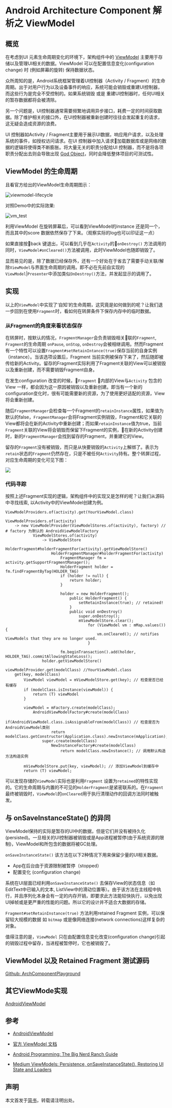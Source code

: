 # Android Architecture Component 解析之 ViewModel

## 概览

在考虑到UI 元素生命周期变化的环境下，架构组件中的 [ViewModel](https://developer.android.google.cn/reference/android/arch/lifecycle/ViewModel.html) 主要用于存储以及管理UI相关的数据。ViewModel 可以在配置信息变化(configuration change) 时 (例如屏幕的旋转) 保持数据状态。

众所周知的是，Android系统框架管理着UI控制器（Activity / Fragment）的生命周期。出于对用户行为以及设备事件的响应，系统可能会销毁或重建UI控制器，而这些行为是完全不受控制的。如果系统销毁 或是 重建UI控制器时，任何UI相关的暂存数据都将会被清除。

另一个问题是，UI控制器通常需要频繁地调用异步接口，耗费一定的时间获取数据。除了维护相关的接口外，在UI控制器被重新创建时往往会发起重复的请求，这无疑会造成资源的浪费。

UI 控制器如Activity / Fragment主要用于展示UI数据，响应用户请求，以及处理系统的事件，如授权访问请求。在UI 控制器中加入请求加载数据库或是网络的数据的逻辑将使得类不断膨胀。将大量无关的职责分配给UI 控制器，而不是将各项职责分配出去则会导致出现 [God Object](https://en.wikipedia.org/wiki/God_object)，同时会降低整体项目的可测试性。

## ViewModel 的生命周期

且看官方给出的ViewModel生命周期图示：

![viewmodel-lifecycle](http://upload-images.jianshu.io/upload_images/5227029-ef742e8367219513.png?imageMogr2/auto-orient/strip%7CimageView2/2/w/1240)

对照Demo中的实际效果:

![vm_test](http://upload-images.jianshu.io/upload_images/5227029-14b9b04b51bbf782.gif?imageMogr2/auto-orient/strip%7CimageView2/2/w/1240)


利用ViewModel 在旋转屏幕后，可以看到ViewModel的instance 还是同一个，而且其中的score 数据依然保存了下来。（观察实际的log也可以印证这一点）

如果直接按back 键退出，可以看到几乎在`Activity`的`onDestroy()` 方法调用的同时，`ViewModel#onCleared()`方法被调用，此时ViewModel也随即销毁了。

显而易见的是，除了数据已经保存外，还有一个好处在于省去了需要手动关联/解除`ViewModel`与界面生命周期的调用。即不必在先前自实现的`ViewModel`|`Presenter`中添加类似`OnDestroy()`方法，并发起显示的调用了。

## 实现

以上的`ViewModel`中实现了‘自知’的生命周期，这究竟是如何做到的呢？让我们退一步回到在使用`Fragment`时，看如何在转屏条件下保存内存中的临时数据。

### 从Fragment的角度来看状态保存

在转屏时，按默认的情况，`FragmentManager`会负责销毁相关联的`Fragment`, `Fragment`的生命周期 `onPause`, `onStop`, `onDestroy`会被相继调用。然而Fragment有一个特性可以设置`Fragment#setRetainIntance(true)`保存当前的自身实例（instance）。当该选项设置后，Fragment 当前实例被保存下来了，然后随即被传给新的Activity。留存的Fragment实际利用了Fragment关联的View可以被销毁以及重新创建，而不需要销毁Fragment自身。

在发生configuration 改变的时候，`Fragment` 内部的View与`Activity` 包含的View 一样，都会因为这一原因被销毁以及重新创建。即当有一个新的configuration变化时，很有可能需要新的资源，为了使用更好适配的资源，View将会重新创建。

随后`FragmentManager`会检查每一个Fragment的`retainInstance`属性，如果值为默认的false，`FragmentManager`会将Fragment实例销毁，Fragment和它关联的View都将会在新的Activity中重新创建；而如果`retainInstance`值为true，当前`Fragment`关联的View将会销毁而保留下Fragment的实例，在新的Activity创建时，新的`FragmentManager`会找到留存的Fragment，并重建它的View。

留存的`Fragment`没有被销毁，而只是从快要销毁的`Activity`上解绑了。表示为`retain`状态的`Fragment`仍然存在，只是不被任何`Activity`持有。整个转屏过程，对应生命周期的变化可见下图：

![](http://upload-images.jianshu.io/upload_images/5227029-ac1c0580546e2e3c.png?imageMogr2/auto-orient/strip%7CimageView2/2/w/1240)

### 代码寻踪

按照上述Fragment实现的逻辑，架构组件中的实现又是怎样的呢？让我们从源码中寻找线索, 以Activity中的ViewModel创建为例。

```
ViewModelProviders.of(activity).get(YourViewModel.class)

ViewModelProviders.of(activity)
    -> new ViewModelProvider(ViewModelStores.of(activity), factory) // # factory 为默认的 AndroidViewModelFactory
            ViewModelStores.of(activity)
                -> ViewModelStore
                HolderFragment#holderFragmentFor(activity).getViewModelStore()
                    HolderFragmentManager#holderFragmentFor(activity)
                        FragmentManager fm = activity.getSupportFragmentManager();
                        HolderFragment holder = fm.findFragmentByTag(HOLDER_TAG)
                        if (holder != null) {
                            return holder;
                        }

                        holder = new HolderFragment();
                            public HolderFragment() {
                                setRetainInstance(true); // retained!
                            }
                            public void onDestroy()
                                super.onDestroy();
                                mViewModelStore.clear();
                                    for (ViewModel vm : mMap.values()) {
                                        vm.onCleared(); // notifies ViewModels that they are no longer used.
                                    }

                        fm.beginTransaction().add(holder, HOLDER_TAG).commitAllowingStateLoss();
                holder.getViewModelStore()

viewModelProvider.get(modelClass) //YourViewModel.class
    get(key, modelClass)
        ViewModel viewModel = mViewModelStore.get(key); // 检查是否已经有缓存
        if (modelClass.isInstance(viewModel)) {
            return (T) viewModel
        }

        viewModel = mFactory.create(modelClass);
            AndroidViewModelFactory#create(modelClass)
                if(AndroidViewModel.class.isAssignableFrom(modelClass)) // 检查是否为AndroidViewModel类别
                    return modelClass.getConstructor(Application.class).newInstance(mApplication);
                super.create(modelClass)
                    NewInstanceFactory#create(modelClass)
                        return modelClass.newInstance(); // 调用默认构造方法构造实例

        mViewModelStore.put(key, viewModel); // 添加ViewModel到缓存中
        return (T) viewModel;
```

可以发现存储的`ViewModel`实际也是利用`Fragment` 设置为`retained`的特性实现的。它的生命周期与内置的不可见的`HolderFragment`是紧密联系的。在`Fragment`最终被销毁时，`ViewModel`的`onCleared`用于执行清理动作的回调方法同时被触发。

## 与 onSaveInstanceState() 的异同

ViewModel保持的实际是暂存的UI中的数据，但是它们并没有被持久化(persisted)。一旦相关的UI控制器被销毁或是App进程被暂停(由于系统资源的限制)，ViewModel和所包含的数据将被GC处理。

`onSaveInstanceState()` 该方法在以下2种情况下用来保留少量的UI相关数据。

* App在后台由于资源限制被暂停（stopped）
* 配置变化 (configuration change)

系统在UI层面已经利用`onSaveInstanceState()` 去保存View的状态信息（如 EditText中已输入的文本, ListView中的滑动位置等）。由于该方法在主线程中执行，并且序列化本身会有一定的内存开销，即要求此方法能较快执行，以免出现UI掉帧或是更严重的性能的问题。所以它的设计并不适合大数据的存储。

`Fragment#setRetainInstance(true)` 方法利用retained Fragment 实例，可以保留较大规模的数据 如 `bitmap` 或是像网络连接(network connections)这样复杂的对象。

值得注意的是，`ViewModel` 只在由配置信息变化改变(configuration change)引起的销毁过程中留存，当进程被暂停时，它也被销毁了。

## ViewModel 以及 Retained Fragment 测试源码

[Github: ArchComponentPlayground](https://github.com/rayworks/ArchComponentPlayground)

## 其它ViewMode实现

[AndroidViewModel](https://github.com/inloop/AndroidViewModel)

## 参考

* [AndroidViewModel](https://github.com/inloop/AndroidViewModel)

* [官方 ViewModel 文档](https://developer.android.google.cn/topic/libraries/architecture/viewmodel.html)

* [Android Programming: The Big Nerd Ranch Guide](https://www.amazon.com/Android-Programming-Ranch-Guide-Guides/dp/0321804333/ref=sr_1_4?s=books&ie=UTF8&qid=1517329246&sr=1-4&keywords=Android+Programming%3A+The+Big+Nerd+Ranch+Guide)

* [Medium ViewModels: Persistence, onSaveInstanceState(), Restoring UI State and Loaders](https://medium.com/google-developers/viewmodels-persistence-onsaveinstancestate-restoring-ui-state-and-loaders-fc7cc4a6c090)

## 声明

本文首发于[简书](https://www.jianshu.com/p/7505f79b3ae3)，转载请注明出处。
